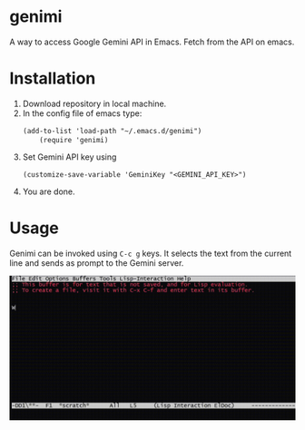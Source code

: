 # genimi
A way to access Google Gemini API in Emacs. Fetch from the API on emacs.

# Installation

1. Download repository in local machine.
2. In the config file of emacs type:
   ```
   (add-to-list 'load-path "~/.emacs.d/genimi")
	   (require 'genimi)
   ```
3. Set Gemini API key using
   ```
   (customize-save-variable 'GeminiKey "<GEMINI_API_KEY>")
   ```
4. You are done.

# Usage

Genimi can be invoked using `C-c g` keys. It selects the text from the current line and sends as prompt to the Gemini server.

![demo](demo/genimi2.gif "Demo")
